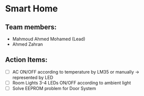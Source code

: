 # Smart Home
## Team members:
* Mahmoud Ahmed Mohamed (Lead)
* Ahmed Zahran
## Action Items:

- [ ] AC ON/OFF according to temperature by LM35 or manually -> represented by LED
- [ ] Room Lights 3-4 LEDs ON/OFF according to ambient light
- [ ] Solve EEPROM problem for Door System
